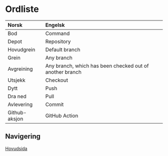 # Ordliste
Norsk           | Engelsk 
:--             | :-- 
Bod             | Command
Depot           | Repository
Hovudgrein      | Default branch
Grein           | Any branch
Avgreining      | Any branch, which has been checked out of another branch
Utsjekk         | Checkout
Dytt            | Push
Dra ned         | Pull
Avlevering      | Commit
Github-aksjon   | GitHub Action

## Navigering
[Hovudsida](../README.md)
